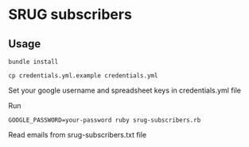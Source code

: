 # SRUG subscribers

## Usage

    bundle install

    cp credentials.yml.example credentials.yml

Set your google username and spreadsheet keys in credentials.yml file

Run

    GOOGLE_PASSWORD=your-password ruby srug-subscribers.rb

Read emails from srug-subscribers.txt file
